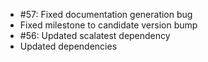 * #57: Fixed documentation generation bug
* Fixed milestone to candidate version bump
* #56: Updated scalatest dependency
* Updated dependencies
